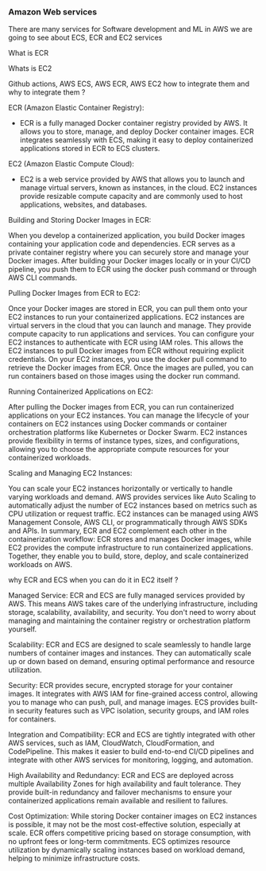### Amazon Web services

There are many services for Software development and ML in AWS we are going to see about ECS, ECR and EC2 services

What is ECR

Whats is EC2

Github actions, AWS ECS, AWS ECR, AWS EC2 how to integrate them  and why to integrate them ?

ECR (Amazon Elastic Container Registry): 
- ECR is a fully managed Docker container registry provided by AWS. It allows you to store, manage, and deploy Docker container images. ECR integrates seamlessly with ECS, making it easy to deploy containerized applications stored in ECR to ECS clusters.

EC2 (Amazon Elastic Compute Cloud): 
- EC2 is a web service provided by AWS that allows you to launch and manage virtual servers, known as instances, in the cloud. EC2 instances provide resizable compute capacity and are commonly used to host applications, websites, and databases.


Building and Storing Docker Images in ECR:

When you develop a containerized application, you build Docker images containing your application code and dependencies.
ECR serves as a private container registry where you can securely store and manage your Docker images.
After building your Docker images locally or in your CI/CD pipeline, you push them to ECR using the docker push command or through AWS CLI commands.

Pulling Docker Images from ECR to EC2:

Once your Docker images are stored in ECR, you can pull them onto your EC2 instances to run your containerized applications.
EC2 instances are virtual servers in the cloud that you can launch and manage. They provide compute capacity to run applications and services.
You can configure your EC2 instances to authenticate with ECR using IAM roles. This allows the EC2 instances to pull Docker images from ECR without requiring explicit credentials.
On your EC2 instances, you use the docker pull command to retrieve the Docker images from ECR. Once the images are pulled, you can run containers based on those images using the docker run command.

Running Containerized Applications on EC2:

After pulling the Docker images from ECR, you can run containerized applications on your EC2 instances.
You can manage the lifecycle of your containers on EC2 instances using Docker commands or container orchestration platforms like Kubernetes or Docker Swarm.
EC2 instances provide flexibility in terms of instance types, sizes, and configurations, allowing you to choose the appropriate compute resources for your containerized workloads.

Scaling and Managing EC2 Instances:

You can scale your EC2 instances horizontally or vertically to handle varying workloads and demand.
AWS provides services like Auto Scaling to automatically adjust the number of EC2 instances based on metrics such as CPU utilization or request traffic.
EC2 instances can be managed using AWS Management Console, AWS CLI, or programmatically through AWS SDKs and APIs.
In summary, ECR and EC2 complement each other in the containerization workflow: ECR stores and manages Docker images, while EC2 provides the compute infrastructure to run containerized applications. Together, they enable you to build, store, deploy, and scale containerized workloads on AWS.


why ECR and ECS when you can do it in EC2 itself ?

Managed Service: ECR and ECS are fully managed services provided by AWS. This means AWS takes care of the underlying infrastructure, including storage, scalability, availability, and security. You don't need to worry about managing and maintaining the container registry or orchestration platform yourself.

Scalability: ECR and ECS are designed to scale seamlessly to handle large numbers of container images and instances. They can automatically scale up or down based on demand, ensuring optimal performance and resource utilization.

Security: ECR provides secure, encrypted storage for your container images. It integrates with AWS IAM for fine-grained access control, allowing you to manage who can push, pull, and manage images. ECS provides built-in security features such as VPC isolation, security groups, and IAM roles for containers.

Integration and Compatibility: ECR and ECS are tightly integrated with other AWS services, such as IAM, CloudWatch, CloudFormation, and CodePipeline. This makes it easier to build end-to-end CI/CD pipelines and integrate with other AWS services for monitoring, logging, and automation.

High Availability and Redundancy: ECR and ECS are deployed across multiple Availability Zones for high availability and fault tolerance. They provide built-in redundancy and failover mechanisms to ensure your containerized applications remain available and resilient to failures.

Cost Optimization: While storing Docker container images on EC2 instances is possible, it may not be the most cost-effective solution, especially at scale. ECR offers competitive pricing based on storage consumption, with no upfront fees or long-term commitments. ECS optimizes resource utilization by dynamically scaling instances based on workload demand, helping to minimize infrastructure costs.



